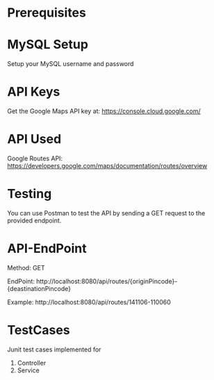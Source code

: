 # Prerequisites

# MySQL Setup
Setup your MySQL username and password

# API Keys
Get the Google Maps API key at: https://console.cloud.google.com/

# API Used
Google Routes API: https://developers.google.com/maps/documentation/routes/overview

# Testing
You can use Postman to test the API by sending a GET request to the provided endpoint.

# API-EndPoint


Method: GET


EndPoint: http://localhost:8080/api/routes/{originPincode}-{deastinationPincode}


Example: http://localhost:8080/api/routes/141106-110060

# TestCases
Junit test cases implemented for
1. Controller
2. Service



